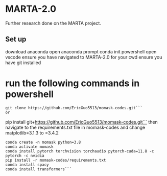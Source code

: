 # MARTA-2.0
Further research done on the MARTA project.


## Set up

download anaconda
open anaconda prompt
conda init powershell
open vscode
ensure you have navigated to MARTA-2.0 for your cwd
ensure you have git installed
# run the following commands in powershell
``` 
git clone https://github.com/EricGuo5513/momask-codes.git```
or
```
pip install git+https://github.com/EricGuo5513/momask-codes.git```
then navigate to the requirements.txt file in momask-codes and change matplotlib=3.1.3 to =3.4.2
```
conda create -n momask python=3.8
conda activate momask
conda install pytorch torchvision torchaudio pytorch-cuda=11.8 -c pytorch -c nvidia
pip install -r momask-codes/requirements.txt
conda install spacy
conda install transformers```

